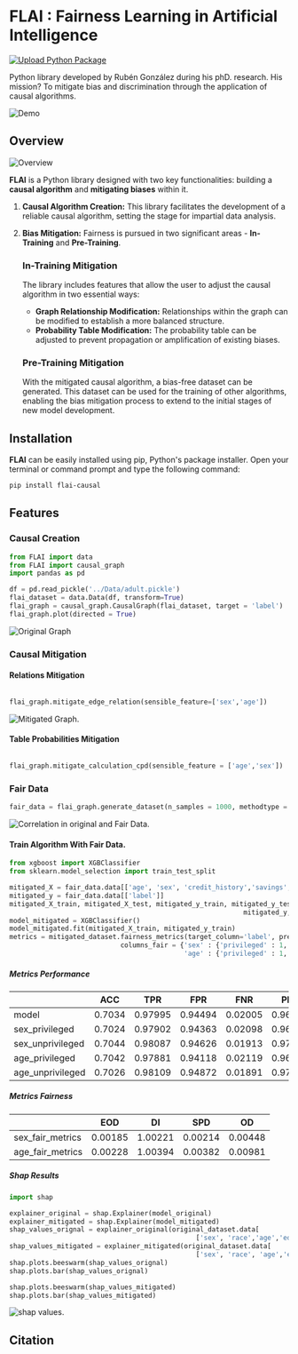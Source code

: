 <meta name="author" content="Rubén González"/>
<meta name="description" content="mitigate bias and discrimination through the application of causal algorithms."/>
<meta name="copyright" content="Rubén González 2022"/>
<meta name="keywords" content="causal, bayes, fairness, bias"/>

# FLAI : Fairness Learning in Artificial Intelligence

[![Upload Python Package](https://github.com/rugonzs/FLAI/actions/workflows/python-publish.yml/badge.svg)](https://github.com/rugonzs/FLAI/actions/workflows/python-publish.yml)

Python library developed by Rubén González during his phD. research. His mission? To mitigate bias and discrimination through the application of causal algorithms.

![Demo](https://www.rubengonzalez.ai/demo)

## Overview

![Overview](Documents/fair_algorithm.svg)

**FLAI** is a Python library designed with two key functionalities: building a **causal algorithm** and **mitigating biases** within it.

1. **Causal Algorithm Creation:** This library facilitates the development of a reliable causal algorithm, setting the stage for impartial data analysis.

2. **Bias Mitigation:** Fairness is pursued in two significant areas - **In-Training** and **Pre-Training**.

    ### In-Training Mitigation

    The library includes features that allow the user to adjust the causal algorithm in two essential ways:

    - **Graph Relationship Modification:** Relationships within the graph can be modified to establish a more balanced structure.
    - **Probability Table Modification:** The probability table can be adjusted to prevent propagation or amplification of existing biases.

    ### Pre-Training Mitigation

    With the mitigated causal algorithm, a bias-free dataset can be generated. This dataset can be used for the training of other algorithms, enabling the bias mitigation process to extend to the initial stages of new model development.


## Installation

**FLAI** can be easily installed using pip, Python's package installer. Open your terminal or command prompt and type the following command:

```bash
pip install flai-causal
```

## Features

### Causal Creation

```python
from FLAI import data
from FLAI import causal_graph
import pandas as pd

df = pd.read_pickle('../Data/adult.pickle')
flai_dataset = data.Data(df, transform=True)
flai_graph = causal_graph.CausalGraph(flai_dataset, target = 'label')
flai_graph.plot(directed = True)
```
![Original Graph](Documents/original_graph.svg)


### Causal Mitigation

#### Relations Mitigation

```python

flai_graph.mitigate_edge_relation(sensible_feature=['sex','age'])
```
![Mitigated Graph.](Documents/mitigated_graph.svg)

#### Table Probabilities Mitigation

```python

flai_graph.mitigate_calculation_cpd(sensible_feature = ['age','sex'])

```
### Fair Data

```python
fair_data = flai_graph.generate_dataset(n_samples = 1000, methodtype = 'bayes')
```
![Correlation in original and Fair Data.](Documents/corr.svg)

#### Train Algorithm With Fair Data.

```python
from xgboost import XGBClassifier
from sklearn.model_selection import train_test_split

mitigated_X = fair_data.data[['age', 'sex', 'credit_history','savings','employment' ]]
mitigated_y = fair_data.data[['label']]
mitigated_X_train, mitigated_X_test, mitigated_y_train, mitigated_y_test = train_test_split(mitigated_X,
                                                           mitigated_y, test_size=0.7, random_state=54)
model_mitigated = XGBClassifier()
model_mitigated.fit(mitigated_X_train, mitigated_y_train)
metrics = mitigated_dataset.fairness_metrics(target_column='label', predicted_column = 'Predicted',
                            columns_fair = {'sex' : {'privileged' : 1, 'unprivileged' : 0},
                                            'age' : {'privileged' : 1, 'unprivileged' : 0}})
```

##### Metrics Performance

|                 |   ACC  |   TPR   |   FPR   |   FNR   |   PPP   |
|-----------------|--------|---------|---------|---------|---------|
| model           | 0.7034 | 0.97995 | 0.94494 | 0.02005 | 0.96948 |
| sex_privileged  | 0.7024 | 0.97902 | 0.94363 | 0.02098 | 0.96841 |
| sex_unprivileged| 0.7044 | 0.98087 | 0.94626 | 0.01913 | 0.97055 |
| age_privileged  | 0.7042 | 0.97881 | 0.94118 | 0.02119 | 0.96758 |
| age_unprivileged| 0.7026 | 0.98109 | 0.94872 | 0.01891 | 0.97139 |

##### Metrics Fairness

|                 |   EOD   |   DI    |   SPD   |   OD    |
|-----------------|---------|---------|---------|---------|
| sex_fair_metrics| 0.00185 | 1.00221 | 0.00214 | 0.00448 |
| age_fair_metrics| 0.00228 | 1.00394 | 0.00382 | 0.00981 |

##### Shap Results
```python
import shap

explainer_original = shap.Explainer(model_original)
explainer_mitigated = shap.Explainer(model_mitigated)
shap_values_orignal = explainer_original(original_dataset.data[
                                               ['sex', 'race','age','education']])
shap_values_mitigated = explainer_mitigated(original_dataset.data[
                                               ['sex', 'race', 'age','education']])
shap.plots.beeswarm(shap_values_orignal)
shap.plots.bar(shap_values_orignal)    

shap.plots.beeswarm(shap_values_mitigated)
shap.plots.bar(shap_values_mitigated)

```
![shap values.](Documents/shap.svg)

## Citation
